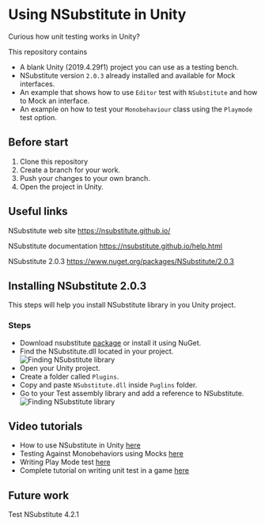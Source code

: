 # Using NSubstitute in Unity
Curious how unit testing works in Unity? 

This repository contains
- A blank Unity (2019.4.29f1) project you can use as a testing bench.
- NSubstitute version `2.0.3` already installed and available for Mock interfaces.
- An example that shows how to use `Editor` test with `NSubstitute` and how to Mock an interface.
- An example on how to test your `Monobehaviour` class using the `Playmode` test option.

## Before start
1. Clone this repository
1. Create a branch for your work.
1. Push your changes to your own branch.
1. Open the project in Unity.

## Useful links
NSubstitute web site
https://nsubstitute.github.io/

NSubstitute documentation
https://nsubstitute.github.io/help.html

NSubstitute 2.0.3
https://www.nuget.org/packages/NSubstitute/2.0.3

## Installing NSubstitute 2.0.3
This steps will help you install NSubstitute library in you Unity project.

### Steps
* Download nsubstitute [package]( https://www.nuget.org/packages/NSubstitute/2.0.3) or install it using NuGet.
* Find the NSubstitute.dll located in your project.
![Finding NSubstitute library](https://github.com/eduardoperez-ng/Unity_NSubstitute_Template/blob/master/Assets/Docs/Img/importDLL.png)
* Open your Unity project.
* Create a folder called `Plugins`.
* Copy and paste `NSubstitute.dll` inside `Puglins` folder.
* Go to your Test assembly library and add a reference to NSubstitute.
![Finding NSubstitute library](https://github.com/eduardoperez-ng/Unity_NSubstitute_Template/blob/master/Assets/Docs/Img/updateAssemblyDefinition.png)

## Video tutorials

- How to use NSubstitute in Unity [here](https://www.youtube.com/watch?v=xSa2S-W7x48)
- Testing Against Monobehaviors using Mocks [here](https://www.youtube.com/watch?v=r7VkbV0PRC8)
- Writing Play Mode test [here](https://docs.unity3d.com/Packages/com.unity.test-framework@1.1/manual/reference-attribute-unitytest.html)
- Complete tutorial on writing unit test in a game [here](https://www.raywenderlich.com/9454-introduction-to-unity-unit-testing)


## Future work 

Test NSubstitute 4.2.1

